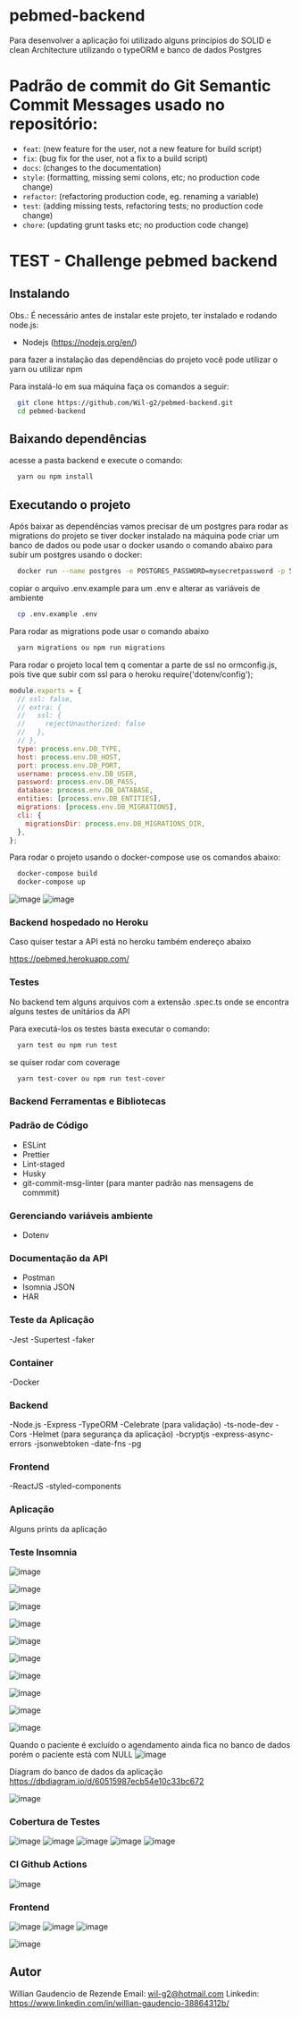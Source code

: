 # pebmed-backend
Para desenvolver a aplicação foi utilizado alguns princípios do SOLID e clean Architecture utilizando o typeORM e banco de dados Postgres

# Padrão de commit do Git Semantic Commit Messages usado no repositório:

- `feat`: (new feature for the user, not a new feature for build script)
- `fix`: (bug fix for the user, not a fix to a build script)
- `docs`: (changes to the documentation)
- `style`: (formatting, missing semi colons, etc; no production code change)
- `refactor`: (refactoring production code, eg. renaming a variable)
- `test`: (adding missing tests, refactoring tests; no production code change)
- `chore`: (updating grunt tasks etc; no production code change)

# TEST - Challenge pebmed backend

## Instalando

Obs.: É necessário antes de instalar este projeto, ter instalado e rodando node.js: 
* Nodejs (https://nodejs.org/en/)

para fazer a instalação das dependências do projeto você pode utilizar o yarn ou utilizar npm

Para instalá-lo em sua máquina faça os comandos a seguir:

``` bash
  git clone https://github.com/Wil-g2/pebmed-backend.git
  cd pebmed-backend 
```

## Baixando dependências
acesse a pasta backend e execute o comando:

``` bash   
  yarn ou npm install
```

## Executando o projeto
Após baixar as dependências vamos precisar de um postgres para rodar as migrations do projeto se tiver docker instalado na máquina pode criar um banco de dados ou pode usar o docker usando o comando abaixo para subir um postgres usando o docker:

``` bash
  docker run --name postgres -e POSTGRES_PASSWORD=mysecretpassword -p 5432:5432 -d postgres    
```

copiar o arquivo .env.example para um .env e alterar as variáveis de ambiente

``` bash 
  cp .env.example .env
```

Para rodar as migrations pode usar o comando abaixo

``` bash
  yarn migrations ou npm run migrations
```

Para rodar o projeto local tem q comentar a parte de ssl no ormconfig.js, pois tive que subir com ssl para o heroku
require('dotenv/config');

``` javascript
module.exports = {
  // ssl: false,
  // extra: {
  //   ssl: {
  //     rejectUnauthorized: false
  //   },
  // },
  type: process.env.DB_TYPE,
  host: process.env.DB_HOST,
  port: process.env.DB_PORT,
  username: process.env.DB_USER,
  password: process.env.DB_PASS,
  database: process.env.DB_DATABASE,
  entities: [process.env.DB_ENTITIES],
  migrations: [process.env.DB_MIGRATIONS],
  cli: {
    migrationsDir: process.env.DB_MIGRATIONS_DIR,
  },
};

```

Para rodar o projeto usando o docker-compose use os comandos abaixo:

``` bash
  docker-compose build
  docker-compose up
```

![image](https://user-images.githubusercontent.com/26700193/111928621-ebbfb580-8a92-11eb-9bf9-f760759c6b39.png)
![image](https://user-images.githubusercontent.com/26700193/111928630-fa0dd180-8a92-11eb-896c-8d3654cdd478.png)

### Backend hospedado no Heroku
Caso quiser testar a API está no heroku também endereço abaixo

https://pebmed.herokuapp.com/

### Testes 

No backend tem alguns arquivos com a extensão .spec.ts onde se encontra alguns testes de unitários da API

Para executá-los os testes basta executar o comando:

```bash
  yarn test ou npm run test
```
se quiser rodar com coverage

```bash
  yarn test-cover ou npm run test-cover 
```

### Backend Ferramentas e Bibliotecas 

### Padrão de Código
- ESLint
- Prettier 
- Lint-staged
- Husky
- git-commit-msg-linter (para manter padrão nas mensagens de commmit)

### Gerenciando variáveis ambiente
- Dotenv

### Documentação da API
- Postman
- Isomnia JSON
- HAR

### Teste da Aplicação
-Jest
-Supertest
-faker

### Container
-Docker

### Backend
-Node.js
-Express
-TypeORM
-Celebrate (para validação)
-ts-node-dev 
-Cors
-Helmet (para segurança da aplicação)
-bcryptjs
-express-async-errors
-jsonwebtoken
-date-fns
-pg

### Frontend
-ReactJS
-styled-components

### Aplicação
Alguns prints da aplicação

### Teste Insomnia 
![image](https://user-images.githubusercontent.com/26700193/111925430-9df18000-8a87-11eb-85cd-f1b5b0d6f860.png)

![image](https://user-images.githubusercontent.com/26700193/111925447-b19ce680-8a87-11eb-8963-c2dca98f34c0.png)

![image](https://user-images.githubusercontent.com/26700193/111925477-c6797a00-8a87-11eb-8082-e38f787b37e7.png)

![image](https://user-images.githubusercontent.com/26700193/111925498-da24e080-8a87-11eb-93ee-e60fa10d587e.png)

![image](https://user-images.githubusercontent.com/26700193/111925513-ead55680-8a87-11eb-9050-fd0af5a57674.png)

![image](https://user-images.githubusercontent.com/26700193/111925523-f9237280-8a87-11eb-86bb-fc11c9b27ad9.png)

![image](https://user-images.githubusercontent.com/26700193/111925536-0a6c7f00-8a88-11eb-82bb-d92a4827288d.png)

![image](https://user-images.githubusercontent.com/26700193/111925542-0fc9c980-8a88-11eb-854d-0e6a23afc47e.png)

![image](https://user-images.githubusercontent.com/26700193/111925579-3a1b8700-8a88-11eb-8f0f-1e133b468614.png)

![image](https://user-images.githubusercontent.com/26700193/111925589-47d10c80-8a88-11eb-896f-105780b2ec1d.png)

Quando o paciente é excluído o agendamento ainda fica no banco de dados porém o paciente está com NULL
![image](https://user-images.githubusercontent.com/26700193/111925634-78b14180-8a88-11eb-8b08-dcf8f9fc5425.png)

Diagram do banco de dados da aplicação
https://dbdiagram.io/d/60515987ecb54e10c33bc672

![image](https://user-images.githubusercontent.com/26700193/111925782-02f9a580-8a89-11eb-987e-2a920097db7f.png)



### Cobertura de Testes

![image](https://user-images.githubusercontent.com/26700193/111926077-1e18e500-8a8a-11eb-8885-6dd97bd7d539.png)
![image](https://user-images.githubusercontent.com/26700193/111926132-6506da80-8a8a-11eb-8716-7da8cce005a7.png)
![image](https://user-images.githubusercontent.com/26700193/111926150-7223c980-8a8a-11eb-903f-089f309b49ea.png)
![image](https://user-images.githubusercontent.com/26700193/111926186-92538880-8a8a-11eb-8f91-f14325456d27.png)
![image](https://user-images.githubusercontent.com/26700193/111926195-98e20000-8a8a-11eb-953e-7fa6e0029823.png)


### CI Github Actions
![image](https://user-images.githubusercontent.com/26700193/111926216-b2834780-8a8a-11eb-9132-d301d478ea3b.png)

### Frontend
![image](https://user-images.githubusercontent.com/26700193/111936643-ebc8b100-8aa4-11eb-90b6-070fe475a5e8.png)
![image](https://user-images.githubusercontent.com/26700193/111936660-f5521900-8aa4-11eb-8e36-bf30ed86e71f.png)
![image](https://user-images.githubusercontent.com/26700193/111936708-0b5fd980-8aa5-11eb-8bb5-4af9cad9371b.png)

![image](https://user-images.githubusercontent.com/26700193/111936633-e2d7df80-8aa4-11eb-9a23-e7e7434365b6.png)

  
## Autor
Willian Gaudencio de Rezende
Email: <wil-g2@hotmail.com>
Linkedin: <https://www.linkedin.com/in/willian-gaudencio-38864312b/>
